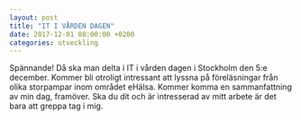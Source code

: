 ```yaml
---
layout: post
title: "IT I VÅRDEN DAGEN"
date: 2017-12-01 08:00:00 +0200
categories: utveckling
---
```

Spännande! Då ska man delta i IT i vården dagen i Stockholm den 5:e december. Kommer bli otroligt intressant att lyssna på föreläsningar från olika storpampar inom området eHälsa. Kommer komma en sammanfattning av min dag, framöver. Ska du dit och är intresserad av mitt arbete är det bara att greppa tag i mig.
